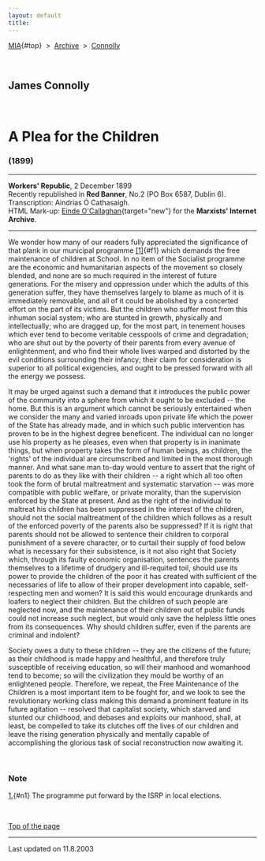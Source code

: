 ```yaml
---
layout: default
title: 
---
```

[MIA](../../../../index.htm){#top}  \> 
[Archive](../../../index.htm)  \>  [Connolly](../../index.htm)

 

## James Connolly

 

# A Plea for the Children

### (1899)

------------------------------------------------------------------------

**Workers' Republic**, 2 December 1899\
Recently republished in **Red Banner**, No.2 (PO Box 6587, Dublin 6).\
Transcription: Aindrias Ó Cathasaigh.\
HTML Mark-up: [Einde
O'Callaghan](../../../../admin/volunteers/biographies/eocallaghan.htm){target="new"}
for the **Marxists' Internet Archive**.

------------------------------------------------------------------------

We wonder how many of our readers fully appreciated the significance of
that plank in our municipal programme [\[1\]](#n1){#f1} which demands
the free maintenance of children at School. In no item of the Socialist
programme are the economic and humanitarian aspects of the movement so
closely blended, and none are so much required in the interest of future
generations. For the misery and oppression under which the adults of
this generation suffer, they have themselves largely to blame as much of
it is immediately removable, and all of it could be abolished by a
concerted effort on the part of its victims. But the children who suffer
most from this inhuman social system; who are stunted in growth,
physically and intellectually; who are dragged up, for the most part, in
tenement houses which ever tend to become veritable cesspools of crime
and degradation; who are shut out by the poverty of their parents from
every avenue of enlightenment, and who find their whole lives warped and
distorted by the evil conditions surrounding their infancy; their claim
for consideration is superior to all political exigencies, and ought to
be pressed forward with all the energy we possess.

It may be urged against such a demand that it introduces the public
power of the community into a sphere from which it ought to be excluded
-- the home. But this is an argument which cannot be seriously
entertained when we consider the many and varied inroads upon private
life which the power of the State has already made, and in which such
public intervention has proven to be in the highest degree beneficent.
The individual can no longer use his property as he pleases, even when
that property is in inanimate things, but when property takes the form
of human beings, as children, the 'rights' of the individual are
circumscribed and limited in the most thorough manner. And what sane man
to-day would venture to assert that the right of parents to do as they
like with their children -- a right which all too often took the form of
brutal maltreatment and systematic starvation -- was more compatible
with public welfare, or private morality, than the supervision enforced
by the State at present. And as the right of the individual to maltreat
his children has been suppressed in the interest of the children, should
not the social maltreatment of the children which follows as a result of
the enforced poverty of the parents also be suppressed? If it is right
that parents should not be allowed to sentence their children to
corporal punishment of a severe character, or to curtail their supply of
food below what is necessary for their subsistence, is it not also right
that Society which, through its faulty economic organisation, sentences
the parents themselves to a lifetime of drudgery and ill-requited toil,
should use its power to provide the children of the poor it has created
with sufficient of the necessaries of life to allow of their proper
development into capable, self-respecting men and women? It is said this
would encourage drunkards and loafers to neglect their children. But the
children of such people are neglected now, and the maintenance of their
children out of public funds could not increase such neglect, but would
only save the helpless little ones from its consequences. Why should
children suffer, even if the parents are criminal and indolent?

Society owes a duty to these children -- they are the citizens of the
future; as their childhood is made happy and healthful, and therefore
truly susceptible of receiving education, so will their manhood and
womanhood tend to become; so will the civilization they mould be worthy
of an enlightened people. Therefore, we repeat, the Free Maintenance of
the Children is a most important item to be fought for, and we look to
see the revolutionary working class making this demand a prominent
feature in its future agitation -- resolved that capitalist society,
which starved and stunted our childhood, and debases and exploits our
manhood, shall, at least, be compelled to take its clutches off the
lives of our children and leave the rising generation physically and
mentally capable of accomplishing the glorious task of social
reconstruction now awaiting it.

 

### Note

[1.](#f1){#n1} The programme put forward by the ISRP in local elections.

 

[Top of the page](#top)

------------------------------------------------------------------------

Last updated on 11.8.2003
